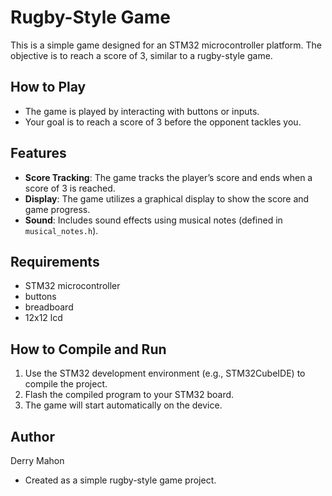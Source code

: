 # Rugby-Style Game

This is a simple game designed for an STM32 microcontroller platform. The objective is to reach a score of 3, similar to a rugby-style game.

## How to Play
- The game is played by interacting with buttons or inputs.
- Your goal is to reach a score of 3 before the opponent tackles you.

## Features
- **Score Tracking**: The game tracks the player’s score and ends when a score of 3 is reached.
- **Display**: The game utilizes a graphical display to show the score and game progress.
- **Sound**: Includes sound effects using musical notes (defined in `musical_notes.h`).

## Requirements
- STM32 microcontroller
- buttons
- breadboard
- 12x12 lcd

## How to Compile and Run
1. Use the STM32 development environment (e.g., STM32CubeIDE) to compile the project.
2. Flash the compiled program to your STM32 board.
3. The game will start automatically on the device.

## Author
Derry Mahon
- Created as a simple rugby-style game project.

